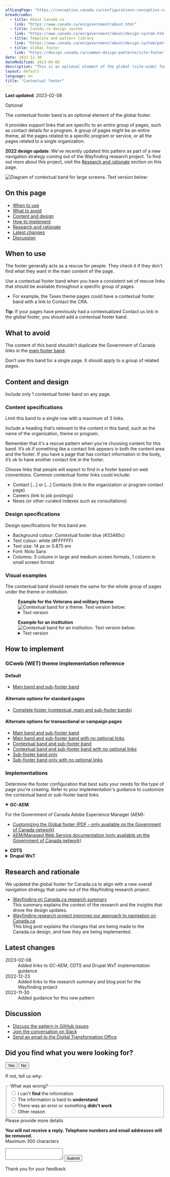 ```yaml
---
altLangPage: "https://conception.canada.ca/configurations-conception-communes/pied-page-contextuelle.html"
breadcrumbs:
  - title: About Canada.ca
    link: "https://www.canada.ca/en/government/about.html"
  - title: Canada.ca design system
    link: "https://www.canada.ca/en/government/about/design-system.html"
  - title: Template and pattern library
    link: "https://www.canada.ca/en/government/about/design-system/pattern-library.html"
  - title: Global footer
    link: "https://design.canada.ca/common-design-patterns/site-footer.html"
date: 2022-11-30
dateModified: 2023-04-06
description: "This is an optional element of the global (site-wide) footer."
layout: default
language: en
title: "Contextual footer"
---
```

<p><strong>Last updated</strong>: 2023-02-08</p>
<div>
  <div class="mwsgeneric-base-html parbase section">
    <section>
      <p><span class="label label-info">Optional</span></p>
      <p>The contextual footer band is an optional element of the global footer.</p>
      <p>It provides support links that are specific to an entire group of pages, such as contact details for a program. A group of pages
        might be an entire theme, all the pages related to a specific program or service, or all the pages related to a single
        organization.</p>
      <p><strong>2022 design update</strong>: We’ve recently updated this pattern as part of a new navigation strategy coming
        out of the Wayfinding research project. To find out more about this project, visit the <a href="#research">Research and rationale</a> section on this page.</p>
      <div class="pattern-demo mrgn-tp-lg"> <img src="../images/footer-contextual.jpg" class="img-responsive"
				alt="Diagram of contextual band for large screens. Text version below:"> </div>
      <h2>On this page</h2>
      <ul>
        <li><a href="#use">When to use</a></li>
        <li><a href="#avoid">What to avoid</a></li>
        <li><a href="#design">Content and design</a></li>
        <li><a href="#implement">How to implement</a></li>
        <li><a href="#research">Research and rationale</a></li>
        <li><a href="#latest">Latest changes</a></li>
        <li><a href="#discuss">Discussion</a></li>
      </ul>
      <h2 id="use">When to use</h2>
      <p>The footer generally acts as a rescue for people. They check it if they don't find what they want in the main content of
        the page.</p>
      <p>Use a contextual footer band when you have a consistent set of rescue links that should be available throughout a
        specific group of pages.</p>
      <ul>
        <li>For example, the Taxes theme pages could have a contextual footer band with a link to Contact the CRA.</li>
      </ul>
      <p><strong>Tip:</strong> If your pages have previously had a contextualized Contact us link in the global footer, you should add a contextual footer band.</p>
      <h2 id="avoid">What to avoid</h2>
      <p>The content of this band shouldn’t duplicate the Government of Canada links in the <a href="./site-footer.html">main footer band</a>.</p>
      <p>Don’t use this band for a single page. It should apply to a group of related pages.</p>
      <h2 id="design">Content and design</h2>
      <p>Include only 1 contextual footer band on any page.</p>
      <h3>Content specifications</h3>
      <p>Limit this band to a single row with a maximum of 3 links.</p>
      <p>Include a heading that’s relevant to the content in this band, such as the name of the organization, theme or program.</p>
      <p>Remember that it's a rescue pattern when you're choosing content for this band. It’s ok if something like a contact link appears
        in both the content area and the footer. If you have a page that has contact information in the body, it’s ok to have another contact link in the footer.</p>
      <p>Choose links that people will expect to find in a footer based on web conventions. Common contextual footer links could
        include:</p>
      <ul>
        <li>Contact [...] or [...] Contacts (link to the organization or program contact page)</li>
        <li>Careers (link to job postings)</li>
        <li>News (or other curated indexes such as consultations)</li>
      </ul>
      <h3>Design specifications</h3>
      <p>Design specifications for this band are:</p>
      <ul>
        <li>Background colour: Contextual footer blue (#33465c)</li>
        <li>Text colour: white (#FFFFFF)</li>
        <li>Text size: 14 px or 0.875 em</li>
        <li>Font: Noto Sans</li>
        <li>Columns: 3 column in large and medium screen formats, 1 column in small screen format</li>
      </ul>
      <h3>Visual examples</h3>
      <p>The contextual band should remain the same for the whole group of pages under the theme or institution.</p>
      <div class="pattern-demo">
        <figure class="mrgn-bttm-lg">
          <figcaption><b>Example for the Veterans and military theme</b></figcaption>
          <img src="../images/contextual-footer-theme-en.jpg" class="img-responsive" alt="Contextual band for a theme. Text version below:">
          <details>
            <summary class="wb-toggle" data-toggle="{&quot;print&quot;:&quot;on&quot;}">Text version</summary>
            <p>Contextual band for the Veterans and military theme with the title “Contacts” and 3 contextual links: “Veterans contacts,” “Military contacts,” and “Contact the RCMP”</p>
          </details>
        </figure>
      </div>
      <div class="pattern-demo">
        <figure class="mrgn-bttm-lg">
          <figcaption><b>Example for an institution</b></figcaption>
          <img src="../images/contextual-footer-institutional-en.jpg" class="img-responsive" alt="Contextual band for an institution. Text version below:">
          <details>
            <summary class="wb-toggle" data-toggle="{&quot;print&quot;:&quot;on&quot;}">Text version</summary>
            <p>Contextual band for an institution with the title “Agriculture and Agri-Food Canada” and 3 contextual links: “Contact AAFC,” “News,” and “Consultations”</p>
          </details>
        </figure>
      </div>
    </section>
    <section>
      <h2 id="implement">How to implement</h2>
      <h3>GCweb (WET) theme implementation reference</h3>
      <h4>Default</h4>
      <ul>
        <li><a href="https://wet-boew.github.io/GCWeb/sites/footers/no-footer-contextual-en.html">Main band and sub-footer band</a></li>
      </ul>
      <h4>Alternate options for standard pages</h4>
      <ul>
        <li><a href="https://wet-boew.github.io/GCWeb/sites/footers/footers-en.html">Complete footer (contextual, main and sub-footer bands)</a></li>
      </ul>
      <h4>Alternate options for transactional or campaign pages</h4>
      <ul>
        <li><a href="https://wet-boew.github.io/GCWeb/sites/footers/no-footer-contextual-en.html">Main band and sub-footer band</a></li>
        <li><a href="https://wet-boew.github.io/GCWeb/sites/footers/only-footer-main-en.html">Main band and sub-footer band with no optional links</a></li>
        <li><a href="https://wet-boew.github.io/GCWeb/sites/footers/no-footer-main-en.html">Contextual band and sub-footer band</a></li>
        <li><a href="https://wet-boew.github.io/GCWeb/sites/footers/only-footer-contextual-en.html">Contextual band and sub-footer band with no optional links</a></li>
        <li><a href="https://wet-boew.github.io/GCWeb/sites/footers/only-footer-corporate-en.html">Sub-footer band only</a></li>
        <li><a href="https://wet-boew.github.io/GCWeb/sites/footers/no-footers-en.html">Sub-footer band only with no optional links</a></li>
      </ul>
    </section>
    <section>
      <h3>Implementations</h3>
      <p>Determine the footer configuration that best suits your needs for the type of page you're creating. Refer to your implementation's guidance to customize the contextual band or sub-footer band links.</p>
      <div class="wb-tabs mrgn-tp-lg">
        <div class="tabpanels">
          <details id="004" open="open">
            <summary><strong>GC-AEM</strong></summary>
            <p class="mrgn-tp-lg">For the Government of Canada Adobe Experience Manager (AEM):</p>
            <ul>
              <li><a href="https://www.gcpedia.gc.ca/gcwiki/images/2/22/AEM-6.5-Documentation-Unit_3-1-1-_Customizing_Global_Footer.pdf">Customizing the Global footer (PDF - only available on the Government of Canada network)</a></li>
              <li><a href="https://www.gcpedia.gc.ca/wiki/AEM_GC-specific_Documentation_6.5">AEM/Managed Web Service documentation (only available on the Government of Canada network)</a></li>
            </ul>
          </details>
          <details id="005">
            <summary><strong>CDTS</strong></summary>
            <p class="mrgn-tp-lg">For the Centrally Deployed Templates Solution (CDTS):</p>
            <ul>
              <li><a href="https://cdts.service.canada.ca/app/cls/WET/gcweb/v4_0_47/cdts/samples/footer-en.html">Complete footer (contextual, main, sub-footer bands)</a></li>
              <li><a href="https://cenw-wscoe.github.io/sgdc-cdts/docs/index-en.html">CDTS documentation</a></li>
            </ul>
          </details>
          <details id="006">
            <summary><strong>Drupal WxT</strong></summary>
            <p class="mrgn-tp-lg">For Drupal WxT:</p>
            <ul>
              <li><a href="https://drupalwxt.github.io/en/">Drupal WxT documentation</a></li>
            </ul>
            <p>2023 footer update:</p>
            <ul>
              <li><a href="https://github.com/drupalwxt/wxt/releases/tag/4.4.1">Drupal WxT (4.4.1) release notes</a></li>
              <li><a href="https://drupalwxt.github.io/en/docs/general/update/">Drupal WxT update process</a></li>
            </ul>
          </details>
        </div>
      </div>
    </section>
    <section>
      <h2 id="research">Research and rationale</h2>
      <p>We updated the global footer for Canada.ca to align with a new overall navigation strategy that came out of the
        Wayfinding research project.</p>
      <ul>
        <li><a href="https://blog.canada.ca/research-summaries/wayfinding-on-canada-ca">Wayfinding on Canada.ca research summary</a><br>
          This summary explains the context of the research and the insights that drove the design updates.</li>
        <li><a href="https://blog.canada.ca/2022/12/21/wayfinding-research-project">Wayfinding research project improves our approach to navigation on Canada.ca</a><br>
          This blog post explains the changes that are being made to the Canada.ca design, and how they are being implemented.</li>
      </ul>
    </section>
    <section>
      <h2 id="latest">Latest changes</h2>
      <dl class="dl-horizontal">
        <dt>
          <time datetime="2023-02-08" class="link-muted">2023-02-08</time>
        </dt>
        <dd>Added links to GC-AEM, CDTS and Drupal WxT implementation guidance</dd>
        <dt>
          <time datetime="2022-12-23" class="link-muted">2022-12-23</time>
        </dt>
        <dd>Added links to the research summary and blog post for the Wayfinding project</dd>
        <dt>
          <time datetime="2022-11-30" class="link-muted">2022-11-30</time>
        </dt>
        <dd>Added guidance for this new pattern</dd>
      </dl>
    </section>
    <section>
      <h2 id="discuss">Discussion</h2>
      <ul>
        <li><a href="https://github.com/canada-ca/design-system-systeme-conception/issues">Discuss the pattern in GitHub
          issues</a></li>
        <li><a href="https://design-gc-conception.slack.com/join/shared_invite/enQtODE1OTc5Mzg5NzQ4LWQ3MjZjMTdjMjk2ZTZmMTJjYWQ3ZmRiNDYwYjRmN2NjYzQyNjFlNDBlY2FkNWE1ODg2YjExY2QwZmVjN2MwMGM">Join the conversation on Slack</a></li>
        <li><a href="mailto:dto.btn@tbs-sct.gc.ca">Send an email to the Digital Transformation Office</a></li>
      </ul>
    </section>
  </div>
</div>

<!-- START PAGE FEEDBACK WIDGET -->
<div class="row row-no-gutters mrgn-tp-xl">
  <div class="col-sm-7 col-lg-6">
    <section class="gc-pg-hlpfl provisional">
      <div class="well mrgn-bttm-0">
        <form id="gc-pg-hlpfl-frm" action="#" method="post" autocomplete="off">
          <input type="hidden" name="institutionopt" value="tbs">
          <input type="hidden" name="themeopt" value="Policies">
          <input type="hidden" name="language" value="EN">
          <input type="hidden" name="pageTitle" value="Designing content for Canada.ca">
          <input type="hidden" name="submissionPage" value="https://design.canada.ca/common-design-patterns/site-footer-contextual.html">
          <input type="hidden" name="sectionopt" value="Design system">
          <input type="hidden" id="helpful" name="helpful" value="Yes">
          <div class="gc-pg-hlpfl-btn">
            <div class="row row-no-gutters">
              <div class="col-xs-12 col-sm-7 mrgn-tp-sm">
                <h2 class="mrgn-tp-sm h5">Did you find what you were looking for?</h2>
              </div>
              <div class="col-xs-8 col-sm-5 text-right">
                <button id="btnyes" type="submit" value="Yes" class="btn btn-primary">Yes</button>
                <button id="btnno" type="button" class="btn btn-primary mrgn-lft-sm nojs-hide">No</button>
              </div>
            </div>
          </div>
          <p class="h3 hidden nojs-show">If not, tell us why:</p>
          <div class="gc-pg-hlpfl-no nojs-show">
            <fieldset>
              <legend class="h4 mrgn-tp-0 mrgn-bttm-md">What was wrong?</legend>
              <div class="radio">
                <label for="problem1">
                  <input name="problem" id="problem1" type="radio" value="I can't find the information"
														data-gc-analytics-wtph-value="I can't find the information-Je ne peux pas trouver l'information"
														data-gc-analytics-collect="notPrivate">
                  I can't <strong>find</strong> the information </label>
              </div>
              <div class="radio">
                <label for="problem2">
                  <input name="problem" id="problem2" type="radio" value="The information is hard to understand"
														data-gc-analytics-wtph-value="The information is hard to understand-L'information est difficile à comprendre"
														data-gc-analytics-collect="notPrivate">
                  The information is hard to <strong>understand</strong> </label>
              </div>
              <div class="radio">
                <label for="problem3">
                  <input name="problem" id="problem3" type="radio" value="There was an error / something didn't work"
														data-gc-analytics-wtph-value="There was an error or something didn't work-Il y avait une erreur ou quelque chose ne fonctionnait pas"
														data-gc-analytics-collect="notPrivate">
                  There was an error or something <strong>didn't work</strong> </label>
              </div>
              <div class="radio">
                <label for="problem4">
                  <input name="problem" id="problem4" type="radio" value="Other reason"
														data-gc-analytics-wtph-value="Other reason-Autre raison" data-gc-analytics-collect="notPrivate">
                  Other reason </label>
              </div>
            </fieldset>
            <label for="problem6" class="mrgn-bttm-0">Please provide more details</label>
            <p class="small"> <strong>You will not receive a reply. Telephone numbers and email addresses will be
              removed.</strong> <br>
              <span class="small">Maximum 300 characters</span> </p>
            <textarea id="problem6" name="details" class="full-width" maxlength="300"></textarea>
            <button type="submit" value="No" class="btn btn-primary mrgn-tp-md mrgn-bttm-sm">Submit</button>
          </div>
        </form>
        <div class="gc-pg-hlpfl-thnk hide">
          <p class="h6 mrgn-tp-sm mrgn-bttm-sm"><span class="far fa-check-circle text-success mrgn-rght-sm"
											aria-hidden="true"></span> Thank you for your feedback</p>
        </div>
      </div>
    </section>
  </div>
  <div class="col-sm-3 col-sm-offset-1 col-lg-offset-3">
    <div class="wb-share"
							data-wb-share="{&quot;pnlId&quot;:&quot;pnlShrPg&quot;, &quot;lnkClass&quot;: &quot;btn btn-default btn-block mrgn-tp-md&quot;}"> </div>
  </div>
</div>
<!-- END PAGE FEEDBACK WIDGET -->
